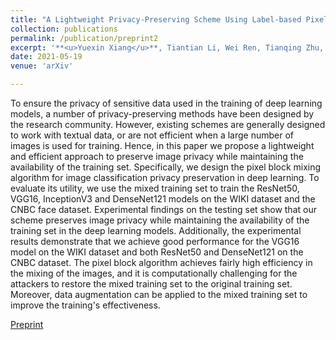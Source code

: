 ```yaml
---
title: "A Lightweight Privacy-Preserving Scheme Using Label-based Pixel Block Mixing for Image Classification in Deep Learning"
collection: publications
permalink: /publication/preprint2
excerpt: '**<u>Yuexin Xiang</u>**, Tiantian Li, Wei Ren, Tianqing Zhu, Kim-Kwang Raymond Choo'
date: 2021-05-19
venue: 'arXiv'

---
```


To ensure the privacy of sensitive data used in the training of deep learning models, a number of privacy-preserving methods have been designed by the research community. However, existing schemes are generally designed to work with textual data, or are not efficient when a large number of images is used for training. Hence, in this paper we propose a lightweight and efficient approach to preserve image privacy while maintaining the availability of the training set. Specifically, we design the pixel block mixing algorithm for image classification privacy preservation in deep learning. To evaluate its utility, we use the mixed training set to train the ResNet50, VGG16, InceptionV3 and DenseNet121 models on the WIKI dataset and the CNBC face dataset. Experimental findings on the testing set show that our scheme preserves image privacy while maintaining the availability of the training set in the deep learning models. Additionally, the experimental results demonstrate that we achieve good performance for the VGG16 model on the WIKI dataset and both ResNet50 and DenseNet121 on the CNBC dataset. The pixel block algorithm achieves fairly high efficiency in the mixing of the images, and it is computationally challenging for the attackers to restore the mixed training set to the original training set. Moreover, data augmentation can be applied to the mixed training set to improve the training's effectiveness.

[Preprint](https://arxiv.org/abs/2105.08876)




